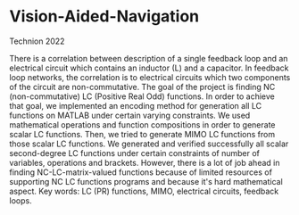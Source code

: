 # Vision-Aided-Navigation
Technion 2022

There is a correlation between description of a single feedback loop and an electrical circuit which contains an inductor (L) and a capacitor. In feedback loop networks, the correlation is to electrical circuits which two components of the circuit are non-commutative.
The goal of the project is finding NC (non-commutative) LC (Positive Real Odd) functions.
In order to achieve that goal, we implemented an encoding method for generation all LC functions on MATLAB under certain varying constraints. We used mathematical operations and function compositions in order to generate scalar LC functions. Then, we tried to generate MIMO LC functions from those scalar LC functions.
We generated and verified successfully all scalar second-degree LC functions under certain constraints of number of variables, operations and brackets. However, there is a lot of job ahead in finding NC-LC-matrix-valued functions because of limited resources of supporting NC LC functions programs and because it's hard mathematical aspect.
Key words: LC (PR) functions, MIMO, electrical circuits, feedback loops. 

